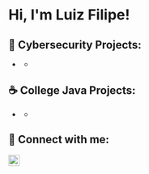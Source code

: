 <h1>Hi, I'm Luiz Filipe! <br/>

<h2>🔐 Cybersecurity Projects:</h2>

- <b></b>
  - []()
    
<h2>☕ College Java Projects:</h2>

- <b></b>
  - []()

<h2> 🤳 Connect with me:</h2>

[<img align="left" alt="JoshMadakor | LinkedIn" width="22px" src="https://cdn.jsdelivr.net/npm/simple-icons@v3/icons/linkedin.svg" />][linkedin]

[linkedin]: https://www.linkedin.com/in/luizfilipecarvalho/
